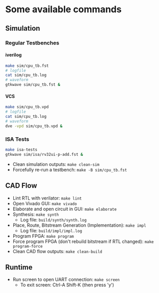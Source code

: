 # Some available commands

## Simulation

### Regular Testbenches

#### iverilog
```bash
make sim/cpu_tb.fst
# logfile
cat sim/cpu_tb.log
# waveform
gtkwave sim/cpu_tb.fst &
```

#### VCS
```bash
make sim/cpu_tb.vpd
# logfile
cat sim/cpu_tb.log
# waveform
dve -vpd sim/cpu_tb.vpd &
```

### ISA Tests
```bash
make isa-tests
gtkwave sim/isa/rv32ui-p-add.fst &
```

- Clean simulation outputs: `make clean-sim`
- Forcefully re-run a testbench: `make -B sim/cpu_tb.fst`

## CAD Flow
- Lint RTL with verilator: `make lint`
- Open Vivado GUI: `make vivado`
- Elaborate and open circuit in GUI: `make elaborate`
- Synthesis: `make synth`
    - Log file: `build/synth/synth.log`
- Place, Route, Bitstream Generation (Implementation): `make impl`
    - Log file: `build/impl/impl.log`
- Program FPGA: `make program`
- Force program FPGA (don't rebuild bitstream if RTL changed): `make program-force`
- Clean CAD flow outputs: `make clean-build`

## Runtime
- Run screen to open UART connection: `make screen`
    - To exit screen: Ctrl-A Shift-K (then press 'y')

